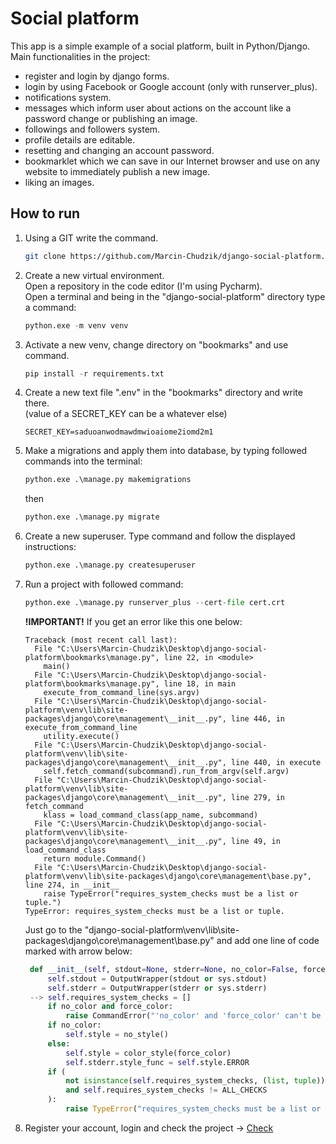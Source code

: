 # Social platform

This app is a simple example of a social platform, built in Python/Django.
Main functionalities in the project:
- register and login by django forms.
- login by using Facebook or Google account (only with runserver_plus).
- notifications system.
- messages which inform user about actions on the account like a password change or publishing an image.
- followings and followers system.
- profile details are editable.
- resetting and changing an account password.
- bookmarklet which we can save in our Internet browser and use on any website to immediately publish a new image.
- liking an images.


## How to run

1. Using a GIT write the command.
    ``` bash
    git clone https://github.com/Marcin-Chudzik/django-social-platform.git
    ```

2. Create a new virtual environment.<br>
   Open a repository in the code editor (I'm using Pycharm).<br>
   Open a terminal and being in the "django-social-platform" directory type a command:
    ``` python
    python.exe -m venv venv
    ```

3. Activate a new venv, change directory on "bookmarks" and use command.
    ``` python
    pip install -r requirements.txt
    ```

4. Create a new text file ".env" in the "bookmarks" directory and write there.<br>(value of a SECRET_KEY can be a whatever else)
    ``` text
    SECRET_KEY=saduoanwodmawdmwioaiome2iomd2m1
    ```
5. Make a migrations and apply them into database, by typing followed commands into the terminal:
    ``` python
    python.exe .\manage.py makemigrations
    ```
    then
    ``` python
    python.exe .\manage.py migrate
    ```

6. Create a new superuser. Type command and follow the displayed instructions:
    ``` python
    python.exe .\manage.py createsuperuser
    ```

7. Run a project with followed command:
    ``` python
    python.exe .\manage.py runserver_plus --cert-file cert.crt
    ```
   **!IMPORTANT!** If you get an error like this one below:
   ``` commandline
   Traceback (most recent call last):
     File "C:\Users\Marcin-Chudzik\Desktop\django-social-platform\bookmarks\manage.py", line 22, in <module>
       main()
     File "C:\Users\Marcin-Chudzik\Desktop\django-social-platform\bookmarks\manage.py", line 18, in main
       execute_from_command_line(sys.argv)
     File "C:\Users\Marcin-Chudzik\Desktop\django-social-platform\venv\lib\site-packages\django\core\management\__init__.py", line 446, in execute_from_command_line
       utility.execute()
     File "C:\Users\Marcin-Chudzik\Desktop\django-social-platform\venv\lib\site-packages\django\core\management\__init__.py", line 440, in execute
       self.fetch_command(subcommand).run_from_argv(self.argv)
     File "C:\Users\Marcin-Chudzik\Desktop\django-social-platform\venv\lib\site-packages\django\core\management\__init__.py", line 279, in fetch_command
       klass = load_command_class(app_name, subcommand)
     File "C:\Users\Marcin-Chudzik\Desktop\django-social-platform\venv\lib\site-packages\django\core\management\__init__.py", line 49, in load_command_class
       return module.Command()
     File "C:\Users\Marcin-Chudzik\Desktop\django-social-platform\venv\lib\site-packages\django\core\management\base.py", line 274, in __init__
       raise TypeError("requires_system_checks must be a list or tuple.")
   TypeError: requires_system_checks must be a list or tuple.
   ```
   Just go to the "django-social-platform\venv\lib\site-packages\django\core\management\base.py"
   and add one line of code marked with arrow below:
   ``` python 
    def __init__(self, stdout=None, stderr=None, no_color=False, force_color=False):
        self.stdout = OutputWrapper(stdout or sys.stdout)
        self.stderr = OutputWrapper(stderr or sys.stderr)
    --> self.requires_system_checks = []
        if no_color and force_color:
            raise CommandError("'no_color' and 'force_color' can't be used together.")
        if no_color:
            self.style = no_style()
        else:
            self.style = color_style(force_color)
            self.stderr.style_func = self.style.ERROR
        if (
            not isinstance(self.requires_system_checks, (list, tuple))
            and self.requires_system_checks != ALL_CHECKS
        ):
            raise TypeError("requires_system_checks must be a list or tuple.")
   ```

8. Register your account, login and check the project -> <a href="http://127.0.0.1:8000/account/login/">Check</a>